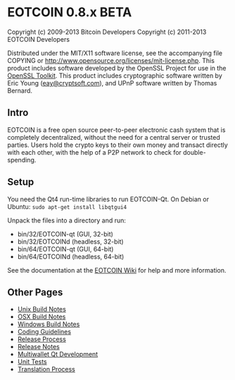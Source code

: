 EOTCOIN 0.8.x BETA
====================

Copyright (c) 2009-2013 Bitcoin Developers
Copyright (c) 2011-2013 EOTCOIN Developers

Distributed under the MIT/X11 software license, see the accompanying
file COPYING or http://www.opensource.org/licenses/mit-license.php.
This product includes software developed by the OpenSSL Project for use in the [OpenSSL Toolkit](http://www.openssl.org/). This product includes
cryptographic software written by Eric Young ([eay@cryptsoft.com](mailto:eay@cryptsoft.com)), and UPnP software written by Thomas Bernard.


Intro
---------------------
EOTCOIN is a free open source peer-to-peer electronic cash system that is
completely decentralized, without the need for a central server or trusted
parties.  Users hold the crypto keys to their own money and transact directly
with each other, with the help of a P2P network to check for double-spending.


Setup
---------------------
You need the Qt4 run-time libraries to run EOTCOIN-Qt. On Debian or Ubuntu:
	`sudo apt-get install libqtgui4`

Unpack the files into a directory and run:

- bin/32/EOTCOIN-qt (GUI, 32-bit)
- bin/32/EOTCOINd (headless, 32-bit)
- bin/64/EOTCOIN-qt (GUI, 64-bit)
- bin/64/EOTCOINd (headless, 64-bit)

See the documentation at the [EOTCOIN Wiki](http://EOTCOIN.info)
for help and more information.


Other Pages
---------------------
- [Unix Build Notes](build-unix.md)
- [OSX Build Notes](build-osx.md)
- [Windows Build Notes](build-msw.md)
- [Coding Guidelines](coding.md)
- [Release Process](release-process.md)
- [Release Notes](release-notes.md)
- [Multiwallet Qt Development](multiwallet-qt.md)
- [Unit Tests](unit-tests.md)
- [Translation Process](translation_process.md)
